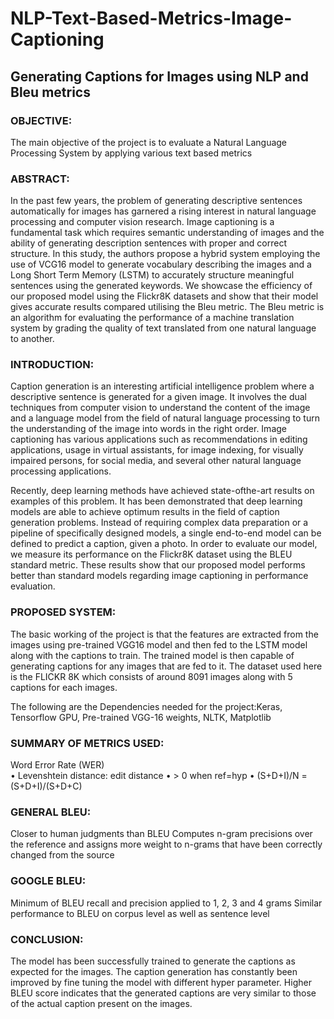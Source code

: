 # NLP-Text-Based-Metrics-Image-Captioning
<h2> Generating Captions for Images using NLP and Bleu metrics </h2>

<h3>OBJECTIVE:</h3>

The main objective of the project is to evaluate a Natural Language Processing  System by applying various text based metrics

<h3>ABSTRACT:</h3>

In the past few years, the problem of generating descriptive sentences automatically for images has garnered a rising interest in natural language processing and computer vision research. Image captioning is a fundamental task which requires semantic understanding of images and the ability of generating description sentences with proper and correct structure. In this study, the authors propose a hybrid system employing the use of VCG16 model to generate vocabulary describing the images and a Long Short Term Memory (LSTM) to accurately structure meaningful sentences using the generated keywords. We showcase the efficiency of our proposed model using the Flickr8K datasets and show that their model gives accurate results compared utilising the Bleu metric. The Bleu metric is an algorithm for evaluating the performance of a machine translation system by grading the quality of text translated from one natural language to another. 

<h3>INTRODUCTION:</h3>

Caption generation is an interesting artificial intelligence problem where a descriptive sentence is generated for a given image. It involves the dual techniques from computer vision to understand the content of the image and a language model from the field of natural language processing to turn the understanding of the image into words in the right order. Image captioning has various applications such as recommendations in editing applications, usage in virtual assistants, for image indexing, for visually impaired persons, for social media, and several other natural language processing applications. 

Recently, deep learning methods have achieved state-ofthe-art results on examples of this problem. It has been demonstrated that deep learning models are able to achieve optimum results in the field of caption generation problems. Instead of requiring complex data preparation or a pipeline of specifically designed models, a single end-to-end model can be defined to predict a caption, given a photo. In order to evaluate our model, we measure its performance on the Flickr8K dataset using the BLEU standard metric. These results show that our proposed model performs better than standard models regarding image captioning in performance evaluation. 

<h3>PROPOSED SYSTEM:</h3>

The basic working of the project is that the features are extracted from the images using pre-trained VGG16 model and 
then fed to the LSTM model along with the captions to train. The trained model is then capable of generating captions for any images that are fed to it.
The dataset used here is the FLICKR 8K which consists of around 8091 images along with 5 captions for each images. 

The following are the Dependencies needed for the project:Keras, Tensorflow GPU, Pre-trained VGG-16 weights, NLTK, Matplotlib

<h3>SUMMARY OF METRICS USED:</h3>

Word Error Rate (WER)  
• Levenshtein distance: edit distance 
• > 0 when ref=hyp
• (S+D+I)/N = (S+D+I)/(S+D+C) 

<h3>GENERAL BLEU:</h3>

Closer to human judgments than BLEU 
Computes n-gram precisions over the reference and assigns more weight to n-grams that have been correctly changed from the source

<h3>GOOGLE BLEU:</h3>

Minimum of BLEU recall and precision applied to 1, 2, 3 and 4 grams 
Similar performance to BLEU on corpus level as well as sentence level 

<h3>CONCLUSION:</h3>

The model has been successfully trained to generate the captions as expected for the images.
The caption generation has constantly been improved by fine tuning the model with different hyper parameter. 
Higher BLEU score indicates that the generated captions are very similar to those of the actual caption present on the images. 



